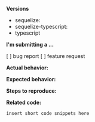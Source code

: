 <!-- Before submitting an issue, please consult our docs (https://github.com/RobinBuschmann/sequelize-typescript) and check whether your problem was already reported (https://github.com/RobinBuschmann/sequelize-typescript/issues) -->

<!-- Please make sure you are posting an issue pertaining to sequelize-typescript. If you are having an issue with sequelize itself, please consult the sequelize team (https://github.com/sequelize/sequelize/issues) -->

**Versions**
<!-- Please let us know which sequelize, sequelize-typescript and typescript version are you using -->
- sequelize: 
- sequelize-typescript: 
- typescript

**I'm submitting a ...** 
<!--  (check one with "x") -->
[ ] bug report
[ ] feature request

**Actual behavior:**
<!-- Describe how the bug manifests. -->

**Expected behavior:**
<!-- Describe what the behavior would be without the bug. -->

**Steps to reproduce:**
<!--  Please explain the steps required to duplicate the issue, especially if you are able to provide a sample application. -->

**Related code:**
<!-- If you are able to illustrate the bug or feature request with an example, please provide a sample application via one of the following means:

- A sample application via GitHub (Best option, since its much easier for us to investigate, so that we can come back to you more recently)
- A code snippet below (Please make sure, that the snippet at least includes tsconfig and the sequelize options)

-->
```ts
insert short code snippets here
```
